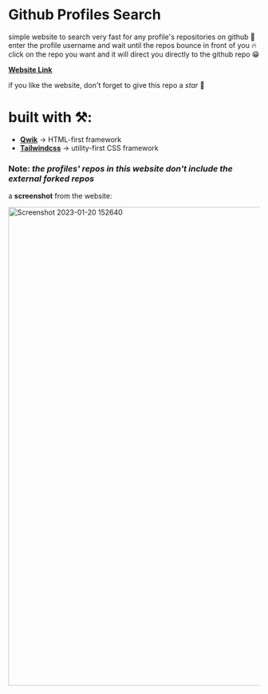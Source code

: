 # Github Profiles Search
simple website to search very fast for any profile's repositories on github 🤩
enter the profile username and wait until the repos bounce in front of you 🔥
click on the repo you want and it will direct you directly to the github repo 😁

[**Website Link**](https://github-profiles-search-mm.netlify.app/)

if you like the website, don't forget to give this repo a _star_ 🌟

# built with ⚒️:
- [**Qwik**](http://qwik.builder.io/) -> HTML-first framework
- [**Tailwindcss**](https://tailwindcss.com/) -> utility-first CSS framework

### Note: _the profiles' repos in this website don't include the external forked repos_

a **screenshot** from the website:

<img width="960" alt="Screenshot 2023-01-20 152640" src="https://user-images.githubusercontent.com/93449860/213709229-b1de2593-e7f5-44c4-9aef-10c4f84e6afc.png">